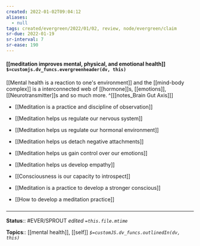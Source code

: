 ```yaml
---
created: 2022-01-02T09:04:12 
aliases:
  - null
tags: created/evergreen/2022/01/02, review, node/evergreen/claim
sr-due: 2022-01-19
sr-interval: 7
sr-ease: 190
---
```


#### [[meditation improves mental, physical, and emotional health]] `$=customjs.dv_funcs.evergreenheader(dv, this)`

[[Mental health is a reaction to one's environment]] and the [[mind-body complex]] is a interconnected web of [[hormone]]s, [[emotions]], [[Neurotransmitter]]s and so much more.
^[[[notes_Brain Gut Axis]]]

- [[Meditation is a practice and discipline of observation]]

- [[Meditation helps us regulate our nervous system]]
- [[Meditation helps us regulate our hormonal environment]]

- [[Meditation helps us detach negative attachments]]
- [[Meditation helps us gain control over our emotions]]
- [[Meditation helps us develop empathy]]

- [[Consciousness is our capacity to introspect]]
- [[Meditation is a practice to develop a stronger conscious]]

- [[How to develop a meditation practice]]

### <hr class="footnote"/>

**Status**:: #EVER/SPROUT 
*edited `=this.file.mtime`*

**Topics**:: [[mental health]], [[self]]
*`$=customJS.dv_funcs.outlinedIn(dv, this)`*
